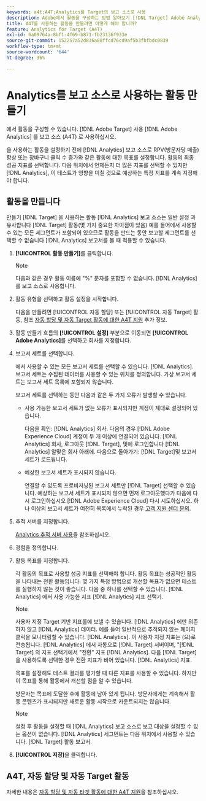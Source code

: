 ```yaml
---
keywords: a4t;A4T;Analytics를 Target의 보고 소스로 사용
description: Adobe에서 활동을 구성하는 방법 알아보기 [!DNL Target] Adobe Analytics을 보고 소스(A4T)로 사용합니다.
title: A4T를 사용하는 활동을 만들려면 어떻게 해야 합니까?
feature: Analytics for Target (A4T)
exl-id: 6a09764a-8bf1-4f69-b871-fb23136f933e
source-git-commit: 152257a52d836a88ffcd76cd9af5b3fbfbdc0839
workflow-type: tm+mt
source-wordcount: '644'
ht-degree: 36%

---
```


# Analytics를 보고 소스로 사용하는 활동 만들기

에서 활동을 구성할 수 있습니다. [!DNL Adobe Target] 사용 [!DNL Adobe Analytics] 를 보고 소스 (A4T) 로 사용하십시오.

을 사용하는 활동을 설정하기 전에 [!DNL Analytics] 보고 소스로 RPV(방문자당 매출) 향상 또는 장바구니 클릭 수 증가와 같은 활동에 대한 목표를 설정합니다. 활동의 최종 성공 지표를 선택합니다. 다음 위치에서 언제든지 더 많은 지표를 선택할 수 있지만 [!DNL Analytics], 이 테스트가 영향을 미칠 것으로 예상하는 특정 지표를 계속 지정해야 합니다.

## 활동을 만듭니다

만들기 [!DNL Target] 을 사용하는 활동 [!DNL Analytics] 보고 소스는 일반 설정 과 유사합니다 [!DNL Target] 활동(몇 가지 중요한 차이점이 있음) 예를 들어에서 사용할 수 있는 모든 세그먼트가 포함되어 있으므로 활동을 만드는 동안 보고할 세그먼트를 선택할 수 없습니다 [!DNL Analytics] 보고서를 볼 때 적용할 수 있습니다.

1. **[!UICONTROL 활동 만들기]**&#x200B;를 클릭합니다.

   >[!NOTE]
   >
   >다음과 같은 경우 활동 이름에 &quot;%&quot; 문자를 포함할 수 없습니다. [!DNL Analytics] 를 보고 소스로 사용합니다.

1. 활동 유형을 선택하고 활동 설정을 시작합니다.

   다음을 만들려면 [!UICONTROL 자동 할당] 또는 [!UICONTROL 자동 Target] 활동, 참조 [자동 할당 및 자동 Target 활동에 대한 A4T 지원](/help/main/c-integrating-target-with-mac/a4t/a4t-at-aa.md) 추가 정보.

1. 활동 만들기 흐름의 **[!UICONTROL 설정]** 부분으로 이동되면 **[!UICONTROL Adobe Analytics]**&#x200B;를 선택하고 회사를 지정합니다.
1. 보고서 세트를 선택합니다.

   에서 사용할 수 있는 모든 보고서 세트를 선택할 수 있습니다. [!DNL Analytics]. 보고서 세트는 수집된 데이터를 사용할 수 있는 위치를 정의합니다. 가상 보고서 세트는 보고서 세트 목록에 포함되지 않습니다.

   보고서 세트를 선택하는 동안 다음과 같은 두 가지 오류가 발생할 수 있습니다.

   * 사용 가능한 보고서 세트가 없는 오류가 표시되지만 계정이 제대로 설정되어 있습니다.

      다음을 확인: [!DNL Analytics] 회사. 다음의 경우 [!DNL Adobe Experience Cloud] 계정이 두 개 이상에 연결되어 있습니다. [!DNL Analytics] 회사, 로그아웃 [!DNL Target], 및에 로그인합니다 [!DNL Analytics] 알맞은 회사 아래에. 다음으로 돌아가기: [!DNL Target]및 보고서 세트가 로드됩니다.

   * 예상한 보고서 세트가 표시되지 않습니다.

      연결할 수 있도록 프로비저닝된 보고서 세트만 [!DNL Target] 선택할 수 있습니다. 예상하는 보고서 세트가 표시되지 않으면 먼저 로그아웃했다가 다음에 다시 로그인하십시오 [!DNL Adobe Experience Cloud] 다시 시도하십시오.
   하나 이상의 보고서 세트가 여전히 목록에서 누락된 경우 [고객 지원 센터 문의](/help/main/cmp-resources-and-contact-information.md#reference_ACA3391A00EF467B87930A450050077C).

1. 추적 서버를 지정합니다.

   [Analytics 추적 서버 사용](/help/main/c-integrating-target-with-mac/a4t/analytics-tracking-server.md#task_72077BA7E93C4A65A715A18F32228823)을 참조하십시오.

1. 경험을 정의합니다.
1. 활동 목표를 지정합니다.

   각 활동의 목표로 사용할 성공 지표를 선택해야 합니다. 활동 목표는 성공적인 활동을 나타내는 전환 활동입니다. 몇 가지 특정 방법으로 개선할 목표가 없으면 테스트를 실행하지 않는 것이 좋습니다. 다음 중 하나를 선택할 수 있습니다. [!DNL Analytics] 에서 사용 가능한 지표 [!DNL Analytics] 지표 선택기.

   >[!NOTE]
   >
   >사용자 지정 Target 기반 지표를에 보낼 수 있습니다. [!DNL Analytics] 에만 의존하지 않고 [!DNL Analytics] 데이터. 예를 들어 일반적으로 추적되지 않는 페이지 클릭을 모니터링할 수 있습니다. [!DNL Analytics]. 이 사용자 지정 지표는 (으)로 전송됩니다. [!DNL Analytics] 에서 자동으로 [!DNL Target] 서버이며, &quot;[!DNL Target] 의 지표 선택기에서 &quot;전환&quot; 지표 [!DNL Analytics]. 다음 [!DNL Target] 을 사용하도록 선택한 경우 전환 지표가 비어 있습니다. [!DNL Analytics] 지표.

   목표를 설정해도 테스트 결과를 평가할 때 다른 지표를 사용할 수 있습니다. 하지만 이 목표를 통해 활동에서 개선할 점을 알 수 있습니다.

   방문자는 목표에 도달한 후에 활동에 남아 있게 됩니다. 방문자에게는 계속해서 활동 콘텐츠가 표시되지만 새로운 활동 시작으로 카운트되지는 않습니다.

   >[!NOTE]
   >
   >설정 후 활동을 설정할 때 [!DNL Analytics] 보고 소스로 보고 대상을 설정할 수 있는 옵션이 없습니다. [!DNL Analytics] 세그먼트는 다음 위치에서 사용할 수 있습니다. [!DNL Target] 활동 보고서.

1. **[!UICONTROL 저장]**&#x200B;을 클릭합니다.

## A4T, 자동 할당 및 자동 Target 활동

자세한 내용은 [자동 할당 및 자동 타겟 활동에 대한 A4T 지원](/help/main/c-integrating-target-with-mac/a4t/a4t-at-aa.md)을 참조하십시오.
